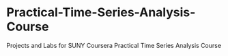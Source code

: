 # Practical-Time-Series-Analysis-Course
Projects and Labs for SUNY Coursera Practical Time Series Analysis Course
